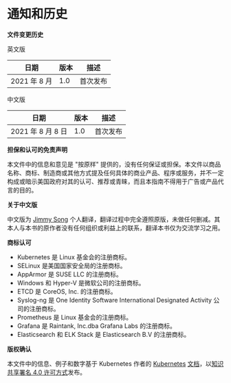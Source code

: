 # 通知和历史

**文件变更历史**

英文版

| 日期         | 版本 | 描述     |
| ------------ | ---- | -------- |
| 2021 年 8 月 | 1.0  | 首次发布 |

中文版

| 日期              | 版本 | 描述     |
| ----------------- | ---- | -------- |
| 2021 年 8 月 8 日 | 1.0  | 首次发布 |

**担保和认可的免责声明**

本文件中的信息和意见是 "按原样" 提供的，没有任何保证或担保。本文件以商品名称、商标、制造商或其他方式提及任何具体的商业产品、程序或服务，并不一定构成或暗示美国政府对其的认可、推荐或青睐，而且本指南不得用于广告或产品代言的目的。

**关于中文版**

中文版为 [Jimmy Song](https://jimmysong.io) 个人翻译，翻译过程中完全遵照原版，未做任何删减。其本人与本书的原作者没有任何组织或利益上的联系，翻译本书仅为交流学习之用。

**商标认可**

- Kubernetes 是 Linux 基金会的注册商标。
- SELinux 是美国国家安全局的注册商标。
- AppArmor 是 SUSE LLC 的注册商标。
- Windows 和 Hyper-V 是微软公司的注册商标。
- ETCD 是 CoreOS, Inc. 的注册商标。
- Syslog-ng 是 One Identity Software International Designated Activity 公司的注册商标。
- Prometheus 是 Linux 基金会的注册商标。
- Grafana 是 Raintank, Inc.dba Grafana Labs 的注册商标。
- Elasticsearch 和 ELK Stack 是 Elasticsearch B.V 的注册商标。

**版权确认**

本文件中的信息、例子和数字基于 Kubernetes 作者的 [Kubernetes](https://kubernetes.io/docs/) [文档](https://kubernetes.io/docs/)，以[知识共享](https://git.k8s.io/website/LICENSE)[署名 4.0 许可方式](https://git.k8s.io/website/LICENSE)发布。